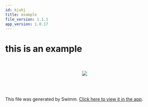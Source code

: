 ```yaml
---
id: kjukj
title: example
file_version: 1.1.1
app_version: 1.0.17
---
```


# this is an example

<br/>

<br/>

<div align="center"><img src="https://user-images.githubusercontent.com/100768144/213927188-5e95e372-ae98-4eee-8b1f-62248f25ec45.png" style="width:'50%'"/></div>

<br/>

<br/>

<br/>

This file was generated by Swimm. [Click here to view it in the app](http://localhost:5000/repos/Z2l0aHViJTNBJTNBdDElM0ElM0FlcmFuLXN3aW1t/docs/kjukj).
